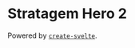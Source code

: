 # Stratagem Hero 2

Powered by [`create-svelte`](https://github.com/sveltejs/kit/tree/main/packages/create-svelte).

